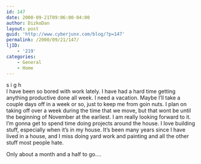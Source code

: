 ```yaml
---
id: 147
date: 2000-09-21T09:06:00-04:00
author: DizkoDan
layout: post
guid: 'http://www.cyberjunx.com/blog/?p=147'
permalink: /2000/09/21/147/
ljID:
    - '219'
categories:
    - General
    - Home
---
```


s i g h  
I have been so bored with work lately. I have had a hard time getting anything productive done all week. I need a vacation. Maybe I’ll take a couple days off in a week or so, just to keep me from goin nuts. I plan on taking off over a week during the time that we move, but that wont be until the beginning of November at the earliest. I am really looking forward to it. I’m gonna get to spend time doing projects around the house. I love building stuff, especially when it’s in my house. It’s been many years since I have lived in a house, and I miss doing yard work and painting and all the other stuff most people hate.

Only about a month and a half to go….